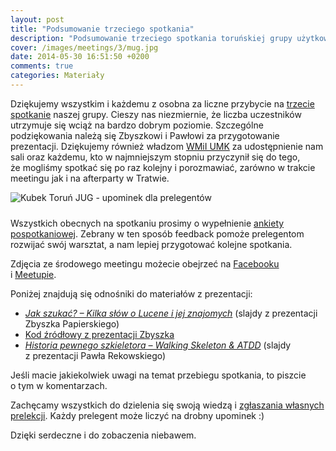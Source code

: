 ```yaml
---
layout: post
title: "Podsumowanie trzeciego spotkania"
description: "Podsumowanie trzeciego spotkania toruńskiej grupy użytkowników języka Java."
cover: /images/meetings/3/mug.jpg
date: 2014-05-30 16:51:50 +0200
comments: true
categories: Materiały
---
```

Dziękujemy wszystkim i&nbsp;każdemu z&nbsp;osobna za&nbsp;liczne przybycie na&nbsp;<a href="{{root_url}}/news/2014/05/07/spotkanie-3/">trzecie spotkanie</a> naszej grupy. Cieszy nas niezmiernie, że&nbsp;liczba uczestników utrzymuje się wciąż na&nbsp;bardzo dobrym poziomie. Szczególne podziękowania należą się Zbyszkowi i&nbsp;Pawłowi za&nbsp;przygotowanie prezentacji. Dziękujemy również władzom <a href="https://www.mat.umk.pl" target="_blank">WMiI UMK</a> za&nbsp;udostępnienie nam sali oraz każdemu, kto w&nbsp;najmniejszym stopniu przyczynił się do tego, że&nbsp;mogliśmy spotkać się po raz kolejny i&nbsp;porozmawiać, zarówno w&nbsp;trakcie meetingu jak i&nbsp;na afterparty w&nbsp;Tratwie.

<div class="row text-center">
  <div class="col-md-12">
    <img class="no-border" src="{{ root_url }}/images/meetings/3/mug.jpg" alt="Kubek Toruń JUG - upominek dla prelegentów" title="Kubek Toruń JUG - upominek dla prelegentów" style="margin-bottom: 10px;"/>
  </div>
</div>

Wszystkich obecnych na&nbsp;spotkaniu prosimy o&nbsp;wypełnienie <a href="https://docs.google.com/forms/d/1mXp-SVjWtodnJgLbKtK7j63cuUrHm-SY3zXdswM7F6E/viewform" target="_blank">ankiety pospotkaniowej</a>. Zebrany w&nbsp;ten sposób feedback pomoże prelegentom rozwijać swój warsztat, a&nbsp;nam lepiej przygotować kolejne spotkania. <!--more-->

Zdjęcia ze&nbsp;środowego meetingu możecie obejrzeć na&nbsp;<a href="https://www.facebook.com/media/set/?set=a.1514025038820984.1073741831.1472639746292847" target="_blank">Facebooku</a> i&nbsp;<a href="http://www.meetup.com/Torun-JUG/photos/22193352/" target="_blank">Meetupie</a>.

Poniżej znajdują się odnośniki do materiałów z&nbsp;prezentacji:
<ul>
  <li>
    <a href="{{root_url}}/materials/meetings/3/Jak_szukac_-_Kilka_slow_o_Lucene_i_jej_znajomych_by_Zbyszko_Papierski.pdf" target="_blank">
      <em>Jak szukać? – Kilka słów o Lucene i&nbsp;jej znajomych</em></a> (slajdy z&nbsp;prezentacji Zbyszka Papierskiego)
  </li>
  <li>
    <a href="https://github.com/maeph/JUG-Lucene" target="_blank">
      Kod źródłowy z prezentacji Zbyszka
    </a>
  </li>
  <li>
    <a href="{{root_url}}/materials/meetings/3/Historia_pewnego_szkieletora_–_Walking_Skeleton_and_ATDD_by_Pawel_Rekowski.pdf" target="_blank">
      <em>Historia pewnego szkieletora – Walking Skeleton &amp;&nbsp;ATDD</em></a> (slajdy z&nbsp;prezentacji Pawła Rekowskiego)
  </li>
</ul>

Jeśli macie jakiekolwiek uwagi na&nbsp;temat przebiegu spotkania, to&nbsp;piszcie o&nbsp;tym w&nbsp;komentarzach.

Zachęcamy wszystkich do dzielenia się swoją wiedzą i&nbsp;<a href="{{root_url}}/speakers/">zgłaszania własnych prelekcji</a>. Każdy prelegent może liczyć na drobny upominek :)

Dzięki serdeczne i do zobaczenia niebawem.
